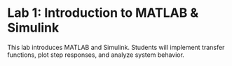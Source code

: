 # Lab 1: Introduction to MATLAB & Simulink

This lab introduces MATLAB and Simulink. Students will implement transfer functions, plot step responses, and analyze system behavior.